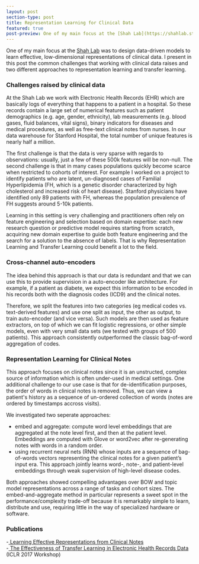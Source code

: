 ```yaml
---
layout: post
section-type: post
title: Representation Learning for Clinical Data
featured: true
post-preview: One of my main focus at the [Shah Lab](https://shahlab.stanford.edu/) was to design data-driven models to learn effective, low-dimensional representations of clinical data. I present in this post the common challenges that working with clinical data raises and two different approaches to representation learning and transfer learning.
---
```

One of my main focus at the [Shah Lab](https://shahlab.stanford.edu/) was to design data-driven models to learn effective, low-dimensional representations of clinical data.
I present in this post the common challenges that working with clinical data raises and two different approaches to representation learning and transfer learning.

### Challenges raised by clinical data

At the Shah Lab we work with Electronic Health Records (EHR) which are basically logs of everything that happens to a patient in a hospital. So these records contain a large set of numerical features such as patient demographics (e.g. age, gender, ethnicity), lab measurements (e.g. blood gases, fluid balances, vital signs), binary indicators for diseases and medical procedures, as well as free-text clinical notes from nurses. In our data warehouse for Stanford Hospital, the total number of unique features is nearly half a million.  

The first challenge is that the data is very sparse with regards to observations: usually, just a few of these 500k features will be non-null. The second challenge is that in many cases populations quickly become scarce when restricted to cohorts of interest. For example I worked on a project to identify patients who are latent, un-diagnosed cases of Familial Hyperlipidemia (FH, which is a genetic disorder characterized by high cholesterol and increased risk of heart disease). Stanford physicians have identified only 89 patients with FH, whereas the population prevalence of FH suggests around 5-10k patients.

Learning in this setting is very challenging and practitioners often rely on feature engineering and selection based on domain expertise:  each new research question or predictive model requires starting from scratch, acquiring new domain expertise to guide both feature engineering and the search for a solution to the absence of labels.
That is why Representation Learning and Transfer Learning could benefit a lot to the field.


### Cross-channel auto-encoders

The idea behind this approach is that our data is redundant and that we can use this to provide supervision in a auto-encoder like architecture.
For example, if a patient as diabete, we expect this information to be encoded in his records both with the diagnosis codes (ICD9) and the clinical notes.

Therefore, we split the features into two categories (eg medical codes vs. text-derived features) and use one split as input, the other as output, to train auto-encoder (and vice versa).
Such models are then used as feature extractors, on top of which we can fit logistic regressions, or other simple models, even with very small data sets (we tested with groups of 500 patients). This approach consistently outperformed the classic bag-of-word aggregation of codes.

### Representation Learning for Clinical Notes

This approach focuses on clinical notes since it is an unstructed, complex source of information which is often under-used in medical settings.
One additional challenge to our use case is that for de-identification purposes, the order of words in clinical notes is removed. Thus, we can view a patient's history
as a sequence of un-ordered collection of words (notes are ordered by timestamps accross visits).

We investigated two seperate approaches:  
- embed and aggregate: compute word level embeddings that are aggregated at the note level first, and then at the patient level. Embeddings are computed with Glove 
or word2vec after re-generating notes with words in a random order.  
- using recurrent neural nets (RNN) whose inputs are a sequence of bag-of-words vectors representing the clinical notes for a given patient’s input era. This approach jointly learns word-, note-, and patient-level embeddings through weak supervision of high-level disease codes.  

Both approaches showed compelling advantages over BOW and topic model representations across a range of tasks and cohort sizes. The embed-and-aggregate method in particular represents a sweet spot in the performance/complexity trade-off because it is remarkably simple to learn, distribute and use, requiring little in the way of specialized hardware or software.   



### Publications

-[ Learning Effective Representations from Clinical Notes](https://arxiv.org/abs/1705.07025)  
-[ The Effectiveness of Transfer Learning in Electronic Health Records Data](https://openreview.net/pdf?id=B1_E8xrKe) (ICLR 2017 Workshop)